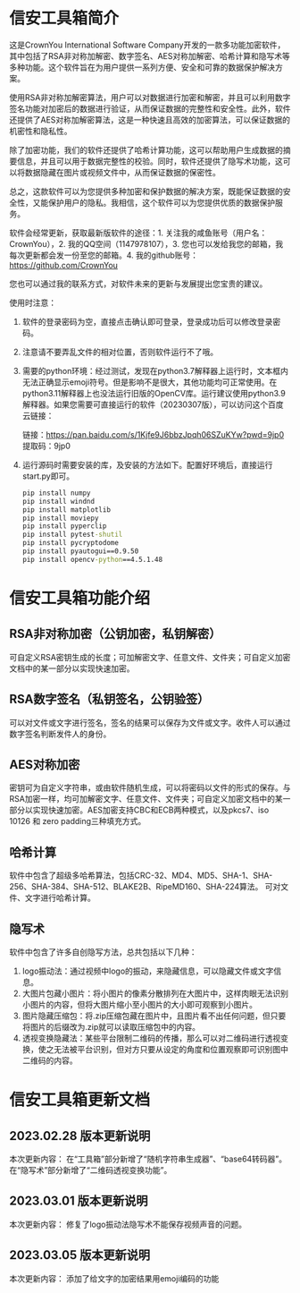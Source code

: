 # 信安工具箱简介

这是CrownYou International Software Company开发的一款多功能加密软件，其中包括了RSA非对称加解密、数字签名、AES对称加解密、哈希计算和隐写术等多种功能。这个软件旨在为用户提供一系列方便、安全和可靠的数据保护解决方案。

使用RSA非对称加解密算法，用户可以对数据进行加密和解密，并且可以利用数字签名功能对加密后的数据进行验证，从而保证数据的完整性和安全性。此外，软件还提供了AES对称加解密算法，这是一种快速且高效的加密算法，可以保证数据的机密性和隐私性。

除了加密功能，我们的软件还提供了哈希计算功能，这可以帮助用户生成数据的摘要信息，并且可以用于数据完整性的校验。同时，软件还提供了隐写术功能，这可以将数据隐藏在图片或视频文件中，从而保证数据的保密性。

总之，这款软件可以为您提供多种加密和保护数据的解决方案，既能保证数据的安全性，又能保护用户的隐私。我相信，这个软件可以为您提供优质的数据保护服务。

软件会经常更新，获取最新版软件的途径：1. 关注我的咸鱼账号（用户名：CrownYou），2. 我的QQ空间（1147978107），3. 您也可以发给我您的邮箱，我每次更新都会发一份至您的邮箱。4. 我的github账号：https://github.com/CrownYou

您也可以通过我的联系方式，对软件未来的更新与发展提出您宝贵的建议。

使用时注意：

1. 软件的登录密码为空，直接点击确认即可登录，登录成功后可以修改登录密码。

2. 注意请不要弄乱文件的相对位置，否则软件运行不了哦。

3. 需要的python环境：经过测试，发现在python3.7解释器上运行时，文本框内无法正确显示emoji符号。但是影响不是很大，其他功能均可正常使用。在python3.11解释器上也没法运行旧版的OpenCV库。运行建议使用python3.9解释器。如果您需要可直接运行的软件（20230307版），可以访问这个百度云链接：

   链接：https://pan.baidu.com/s/1Kjfe9J6bbzJpqh06SZuKYw?pwd=9jp0 
   提取码：9jp0

4. 运行源码时需要安装的库，及安装的方法如下。配置好环境后，直接运行start.py即可。

   ```cmd
   pip install numpy
   pip install windnd
   pip install matplotlib
   pip install moviepy
   pip install pyperclip
   pip install pytest-shutil
   pip install pycryptodome
   pip install pyautogui==0.9.50
   pip install opencv-python==4.5.1.48
   ```

# 信安工具箱功能介绍

## RSA非对称加密（公钥加密，私钥解密）

可自定义RSA密钥生成的长度；可加解密文字、任意文件、文件夹；可自定义加密文档中的某一部分以实现快速加密。

## RSA数字签名（私钥签名，公钥验签）
可以对文件或文字进行签名，签名的结果可以保存为文件或文字。收件人可以通过数字签名判断发件人的身份。

## AES对称加密
密钥可为自定义字符串，或由软件随机生成，可以将密码以文件的形式的保存。与RSA加密一样，均可加解密文字、任意文件、文件夹；可自定义加密文档中的某一部分以实现快速加密。AES加密支持CBC和ECB两种模式，以及pkcs7、iso 10126 和 zero padding三种填充方式。

## 哈希计算
软件中包含了超级多哈希算法，包括CRC-32、MD4、MD5、SHA-1、SHA-256、SHA-384、SHA-512、BLAKE2B、RipeMD160、SHA-224算法。
可对文件、文字进行哈希计算。

## 隐写术
软件中包含了许多自创隐写方法，总共包括以下几种：
1. logo振动法：通过视频中logo的振动，来隐藏信息，可以隐藏文件或文字信息。
2. 大图片包藏小图片：将小图片的像素分散排列在大图片中，这样肉眼无法识别小图片的内容，但将大图片缩小至小图片的大小即可观察到小图片。
3. 图片隐藏压缩包：将.zip压缩包藏在图片中，且图片看不出任何问题，但只要将图片的后缀改为.zip就可以读取压缩包中的内容。
4. 透视变换隐藏法：某些平台限制二维码的传播，那么可以对二维码进行透视变换，使之无法被平台识别，但对方只要从设定的角度和位置观察即可识别图中二维码的内容。

# 信安工具箱更新文档

## 2023.02.28 版本更新说明
本次更新内容：
在“工具箱”部分新增了“随机字符串生成器”、“base64转码器”。在“隐写术”部分新增了“二维码透视变换功能”。

## 2023.03.01 版本更新说明
本次更新内容：
修复了logo振动法隐写术不能保存视频声音的问题。

## 2023.03.05 版本更新说明

本次更新内容：
添加了给文字的加密结果用emoji编码的功能